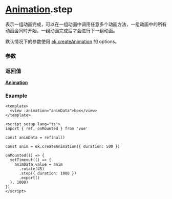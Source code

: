 # [Animation](./../Animation).step

表示一组动画完成，可以在一组动画中调用任意多个动画方法，一组动画中的所有动画会同时开始，一组动画完成后才会进行下一组动画。

默认情况下的参数使用 [ek.createAnimation](../createAnimation) 的 options。

### 参数

<Props :data="props" />

### 返回值

**[Animation](./../Animation)**

### Example

```vue
<template>
  <view :animation="animData">box</view>
</template>

<script setup lang="ts">
import { ref, onMounted } from 'vue'

const animData = ref(null)

const anim = ek.createAnimation({ duration: 500 })

onMounted(() => {
  setTimeout(() => {
    animData.value = anim
      .rotate(45)
      .step({ duration: 1000 })
      .export()
  }, 1000)
})
</script>
```

<script setup>
const props = [
    {
        name: "duration", 
        type: "number",
        default: "400",
        required: false, 
        desc: "动画持续时间，单位 ms"
    },
    {
        name: "timingFunction", 
        type: "string",
        default: "linear",
        required: false, 
        desc: "动画的效果",
        values: [
            { value: "linear", desc: "线性" },
            { value: "ease", desc: "动画以低速开始，然后加快，在结束前变慢" },
            { value: "ease-in", desc: "缓入" },
            { value: "ease-out", desc: "缓出" },
            { value: "ease-in-out", desc: "缓入缓出" },
            { value: "step-start", desc: "动画第一帧就跳至结束状态直到结束" },
            { value: "step-end", desc: "动画一直保持开始状态，最后一帧跳到结束状态" },
        ]
    },
    {
        name: "delay", 
        type: "number",
        default: "0",
        required: false, 
        desc: "动画延迟时间，单位 ms"
    },
    {
        name: "transformOrigin", 
        type: "string",
        default: "50% 50% 0",
        required: false, 
        desc: "<a target='_blank' href='https://developer.mozilla.org/en-US/docs/Web/CSS/transform-origin'>语法</a>"
    },
]

</script>
